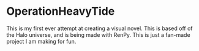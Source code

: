 # OperationHeavyTide
This is my first ever attempt at creating a visual novel. This is based off of the Halo universe, and is being made with RenPy. This is just a fan-made project I am making for fun. 
